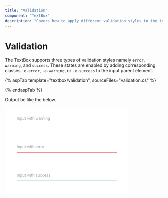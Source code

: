 ```yaml
---
title: "Validation"
component: "TextBox"
description: "Covers how to apply different validation styles to the text box (input) control such as error, warning, and success with a ripple effect."
---
```


# Validation

The TextBox supports three types of validation styles namely `error`, `warning`, and `success`. These states are
enabled by adding corresponding classes `.e-error`, `.e-warning`, or `.e-success` to the input parent element.

{% aspTab template="textbox/validation", sourceFiles="validation.cs" %}

{% endaspTab %}

Output be like the below.

![textbox](./images/textbox-valid.png)

